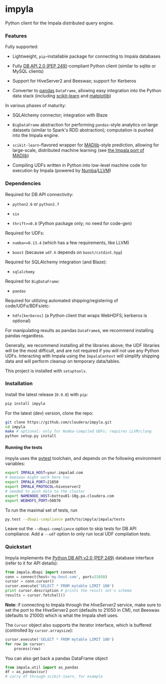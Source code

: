 # impyla

Python client for the Impala distributed query engine.


### Features

Fully supported:

* Lightweight, `pip`-installable package for connecting to Impala databases

* Fully [DB API 2.0 (PEP 249)][pep249]-compliant Python client (similar to
sqlite or MySQL clients)

* Support for HiveServer2 and Beeswax; support for Kerberos

* Converter to [pandas][pandas] `DataFrame`, allowing easy integration into the
Python data stack (including [scikit-learn][sklearn] and
[matplotlib][matplotlib])

In various phases of maturity:

* SQLAlchemy connector; integration with Blaze

* `BigDataFrame` abstraction for performing `pandas`-style analytics on large
datasets (similar to Spark's RDD abstraction); computation is pushed into the
Impala engine.

* `scikit-learn`-flavored wrapper for [MADlib][madlib]-style prediction,
allowing for large-scale, distributed machine learning (see
[the Impala port of MADlib][madlibport])

* Compiling UDFs written in Python into low-level machine code for execution by
Impala (powered by [Numba][numba]/[LLVM][llvm])


### Dependencies

Required for DB API connectivity:

* `python2.6` or `python2.7`

* `six`

* `thrift>=0.8` (Python package only; no need for code-gen)

Required for UDFs:

* `numba<=0.13.4` (which has a few requirements, like LLVM)

* `boost` (because `udf.h` depends on `boost/cstdint.hpp`)

Required for SQLAlchemy integration (and Blaze):

* `sqlalchemy`

Required for `BigDataFrame`:

* `pandas`

Required for utilizing automated shipping/registering of code/UDFs/BDFs/etc:

* `hdfs[kerberos]` (a Python client that wraps WebHDFS; kerberos is optional)

For manipulating results as pandas `DataFrame`s, we recommend installing pandas
regardless.

Generally, we recommend installing all the libraries above; the UDF libraries
will be the most difficult, and are not required if you will not use any Python
UDFs.  Interacting with Impala using the `ImpalaContext` will simplify shipping
data and will perform cleanup on temporary data/tables.

This project is installed with `setuptools`.

### Installation

Install the latest release (`0.9.0`) with `pip`:

```bash
pip install impyla
```

For the latest (dev) version, clone the repo:

```bash
git clone https://github.com/cloudera/impyla.git
cd impyla
make # optional: only for Numba-compiled UDFs; requires LLVM/clang
python setup.py install
```

#### Running the tests

impyla uses the [pytest][pytest] toolchain, and depends on the following environment
variables:

```bash
export IMPALA_HOST=your.impalad.com
# beeswax might work here too
export IMPALA_PORT=21050
export IMPALA_PROTOCOL=hiveserver2
# needed to push data to the cluster
export NAMENODE_HOST=bottou01-10g.pa.cloudera.com
export WEBHDFS_PORT=50070
```

To run the maximal set of tests, run

```bash
py.test --dbapi-compliance path/to/impyla/impala/tests
```

Leave out the `--dbapi-compliance` option to skip tests for DB API compliance.
Add a `--udf` option to only run local UDF compilation tests.


### Quickstart

Impyla implements the [Python DB API v2.0 (PEP 249)][pep249] database interface
(refer to it for API details):

```python
from impala.dbapi import connect
conn = connect(host='my.host.com', port=21050)
cursor = conn.cursor()
cursor.execute('SELECT * FROM mytable LIMIT 100')
print cursor.description # prints the result set's schema
results = cursor.fetchall()
```

**Note**: if connecting to Impala through the *HiveServer2* service, make sure
to set the port to the HiveServer2 port (defaults to 21050 in CM), not Beeswax
(defaults to 21000) which is what the Impala shell uses.

The `Cursor` object also supports the iterator interface, which is buffered
(controlled by `cursor.arraysize`):

```python
cursor.execute('SELECT * FROM mytable LIMIT 100')
for row in cursor:
    process(row)
```

You can also get back a pandas DataFrame object
    
```python
from impala.util import as_pandas
df = as_pandas(cur)
# carry df through scikit-learn, for example
```


[pep249]: http://legacy.python.org/dev/peps/pep-0249/
[pandas]: http://pandas.pydata.org/
[sklearn]: http://scikit-learn.org/
[matplotlib]: http://matplotlib.org/
[madlib]: http://madlib.net/
[madlibport]: https://github.com/bitfort/madlibport
[numba]: http://numba.pydata.org/
[llvm]: http://llvm.org/
[pytest]: http://pytest.org/latest/
